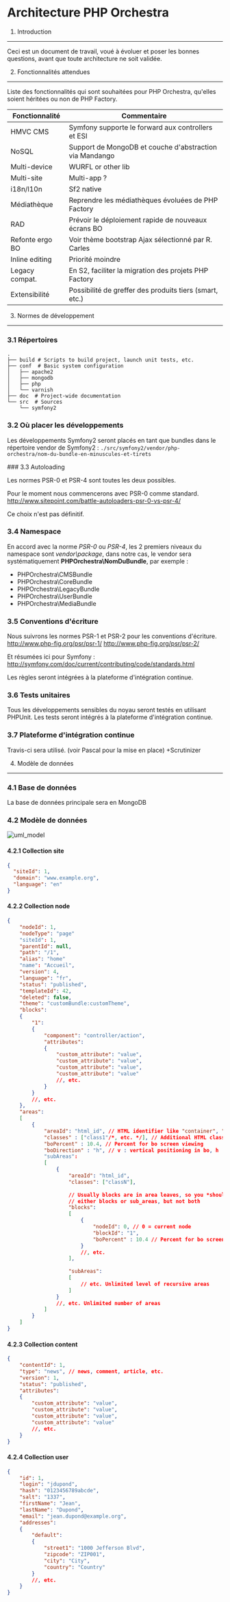 
Architecture PHP Orchestra
==========================

1. Introduction
---------------

Ceci est un document de travail, voué à évoluer et poser les bonnes questions,
avant que toute architecture ne soit validée.

2. Fonctionnalités attendues
-----------------------------

Liste des fonctionnalités qui sont souhaitées pour PHP Orchestra, qu'elles
soient héritées ou non de PHP Factory.

| Fonctionnalité    | Commentaire                                              |
|-------------------|----------------------------------------------------------|
| HMVC CMS          | Symfony supporte le forward aux controllers et ESI       |
| NoSQL             | Support de MongoDB et couche d'abstraction via Mandango  |
| Multi-device      | WURFL or other lib                                       |
| Multi-site        | Multi-app ?                                              |
| i18n/l10n         | Sf2 native                                               |
| Médiathèque       | Reprendre les médiathèques évoluées de PHP Factory       |
| RAD               | Prévoir le déploiement rapide de nouveaux écrans BO      |
| Refonte ergo BO   | Voir thème bootstrap Ajax sélectionné par R. Carles      |
| Inline editing    | Priorité moindre                                         |
| Legacy compat.    | En S2, faciliter la migration des projets PHP Factory    |
| Extensibilité     | Possibilité de greffer des produits tiers (smart, etc.)  |


3. Normes de développement
--------------------------

### 3.1 Répertoires

    .
    ├── build # Scripts to build project, launch unit tests, etc.
    ├── conf  # Basic system configuration
    │   ├── apache2
    │   ├── mongodb
    │   ├── php
    │   └── varnish
    ├── doc  # Project-wide documentation 
    └── src  # Sources
        └── symfony2


### 3.2 Où placer les développements

Les développements Symfony2 seront placés en tant que bundles dans le répertoire
vendor de Symfony2 :
`./src/symfony2/vendor/php-orchestra/nom-du-bundle-en-minuscules-et-tirets`

### 3.3 Autoloading

Les normes PSR-0 et PSR-4 sont toutes les deux possibles.

Pour le moment nous commencerons avec PSR-0 comme standard.
http://www.sitepoint.com/battle-autoloaders-psr-0-vs-psr-4/

Ce choix n'est pas définitif.

### 3.4 Namespace

En accord avec la norme *PSR-0* ou *PSR-4*, les 2 premiers niveaux du namespace
sont *vendor\package*, dans notre cas, le vendor sera systématiquement
**PHPOrchestra\NomDuBundle**, par exemple :
- PHPOrchestra\CMSBundle
- PHPOrchestra\CoreBundle
- PHPOrchestra\LegacyBundle
- PHPOrchestra\UserBundle
- PHPOrchestra\MediaBundle

### 3.5 Conventions d'écriture

Nous suivrons les normes PSR-1 et PSR-2 pour les conventions d'écriture.
http://www.php-fig.org/psr/psr-1/
http://www.php-fig.org/psr/psr-2/

Et résumées ici pour Symfony :
http://symfony.com/doc/current/contributing/code/standards.html

Les règles seront intégrées à la plateforme d'intégration continue.

### 3.6 Tests unitaires

Tous les développements sensibles du noyau seront testés en utilisant PHPUnit.
Les tests seront intégrés à la plateforme d'intégration continue.

### 3.7 Plateforme d'intégration continue

Travis-ci sera utilisé. (voir Pascal pour la mise en place)
+Scrutinizer

4. Modèle de données
--------------------

### 4.1 Base de données

La base de données principale sera en MongoDB

### 4.2 Modèle de données

![uml_model](php-orchestra-cms-uml.png "PHP Orchestra UML class model")

#### 4.2.1 Collection site

```json
{
  "siteId": 1,
  "domain": "www.example.org",
  "language": "en"
}
```

#### 4.2.2 Collection node

```json
{
    "nodeId": 1,
    "nodeType": "page"
    "siteId": 1,
    "parentId": null,
    "path": "/1",
    "alias": "home"
    "name": "Accueil",
    "version": 4,
    "language": "fr",
    "status": "published",
    "templateId": 42,
    "deleted": false,
    "theme": "customBundle:customTheme",
    "blocks":
    {
        "1":
        {
            "component": "controller/action",
            "attributes":
            {
                "custom_attribute": "value",
                "custom_attribute": "value",
                "custom_attribute": "value",
                "custom_attribute": "value"
                //, etc.
            }
        }
        //, etc.
    },
    "areas":
    [
        {
            "areaId": "html_id", // HTML identifier like "container", "header", "footer"
            "classes" : ["class1"/*, etc. */], // Additional HTML classes
            "boPercent" : 10.4, // Percent for bo screen viewing
            "boDirection" : "h", // v : vertical positioning in bo, h : horizontal positioning in bo 
            "subAreas":
            [
                {
                    "areaId": "html_id",
                    "classes": ["classN"],
    
                    // Usually blocks are in area leaves, so you *should* find
                    // either blocks or sub_areas, but not both
                    "blocks":
                    [
                        {
                            "nodeId": 0, // 0 = current node
                            "blockId": "1",
                            "boPercent" : 10.4 // Percent for bo screen viewing
                        }
                        //, etc.
                    ],
    
                    "subAreas":
                    [
                        // etc. Unlimited level of recursive areas
                    ]
                }
                //, etc. Unlimited number of areas
            ]
        }
    ]
}
```

#### 4.2.3 Collection content

```json
{
    "contentId": 1,
    "type": "news", // news, comment, article, etc.
    "version": 1,
    "status": "published",
    "attributes":
    {
        "custom_attribute": "value",
        "custom_attribute": "value",
        "custom_attribute": "value",
        "custom_attribute": "value"
        //, etc.
    }
}
```

#### 4.2.4 Collection user

```json
{
    "id": 1,
    "login": "jdupond",
    "hash": "0123456789abcde",
    "salt": "1337",
    "firstName": "Jean",
    "lastName": "Dupond",
    "email": "jean.dupond@example.org",
    "addresses":
    {
        "default":
        {
            "street1": "1000 Jefferson Blvd",
            "zipcode": "ZIP001",
            "city": "City",
            "country": "Country"
        }
        //, etc.
    }
}
```

